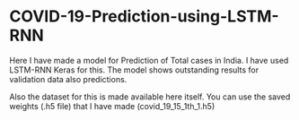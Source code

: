 # COVID-19-Prediction-using-LSTM-RNN
Here I have made a model for Prediction of Total cases in India. I have used LSTM-RNN Keras for this.
The model shows outstanding results for validation data also predictions.

Also the dataset for this is made available here itself.
You can use the saved weights (.h5 file) that I have made (covid_19_15_1th_1.h5)
